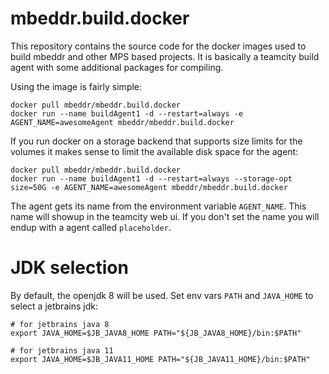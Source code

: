# mbeddr.build.docker

This repository contains the source code for the docker images used to build mbeddr and other MPS based projects.
It is basically a teamcity build agent with some additional packages for compiling.

Using the image is fairly simple:

```
docker pull mbeddr/mbeddr.build.docker
docker run --name buildAgent1 -d --restart=always -e AGENT_NAME=awesomeAgent mbeddr/mbeddr.build.docker
```

If you run docker on a storage backend that supports size limits for the volumes it makes sense to limit the available disk space for the agent:

```
docker pull mbeddr/mbeddr.build.docker
docker run --name buildAgent1 -d --restart=always --storage-opt size=50G -e AGENT_NAME=awesomeAgent mbeddr/mbeddr.build.docker
```


The agent gets its name from the environment variable `AGENT_NAME`. This name will showup in the teamcity web ui. If you don't set
the name you will endup with a agent called `placeholder`.

# JDK selection

By default, the openjdk 8 will be used. Set env vars `PATH` and `JAVA_HOME` to select a jetbrains jdk:

```
# for jetbrains java 8
export JAVA_HOME=$JB_JAVA8_HOME PATH="${JB_JAVA8_HOME}/bin:$PATH"

# for jetbrains java 11
export JAVA_HOME=$JB_JAVA11_HOME PATH="${JB_JAVA11_HOME}/bin:$PATH"
```
